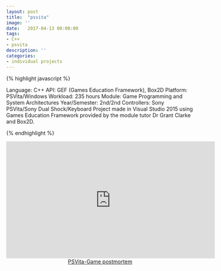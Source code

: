```yaml
---
layout: post
title:  "psvita"
image: ''
date:   2017-04-13 00:00:00
tags:
- C++
- psvita
description: ''
categories:
- individual projects
---
```


{% highlight javascript %}

Language: C++
API: GEF (Games Education Framework), Box2D
Platform: ​PSVita/Windows
Workload: 235 hours
Module: Game Programming and System Architectures
Year/Semester: 2nd/2nd
Controllers: Sony PSVita/Sony Dual Shock/Keyboard
​​Project made in Visual Studio 2015 using Games Education Framework provided by the module tutor Dr Grant Clarke and Box2D. 

{% endhighlight %}

<center><iframe width="560" height="315" src="https://www.youtube.com/embed/7eafXxt1-Ck" frameborder="0" allow="accelerometer; autoplay; encrypted-media; gyroscope; picture-in-picture" allowfullscreen></iframe></center>

<style>
.center {
  text-align: center;
}

.center p {
  line-height: 1.5;
  display: inline-block;
  vertical-align: middle;
}
</style>

<div class="center">
<object data="https://github.com/matzar/matzar.github.io/raw/master/pdf/ps-vita.pdf" type="application/pdf"  width="600" height="500">
  <a href="https://github.com/matzar/matzar.github.io/raw/master/pdf/ps-vita.pdf">PSVita-Game postmortem</a>
</object>
</div>